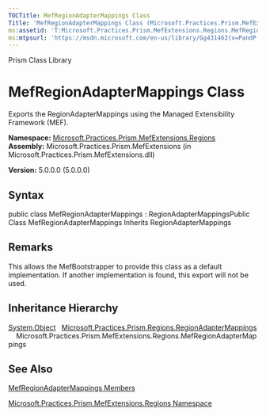 ```yaml
---
TOCTitle: MefRegionAdapterMappings Class
Title: 'MefRegionAdapterMappings Class (Microsoft.Practices.Prism.MefExtensions.Regions)'
ms:assetid: 'T:Microsoft.Practices.Prism.MefExtensions.Regions.MefRegionAdapterMappings'
ms:mtpsurl: 'https://msdn.microsoft.com/en-us/library/Gg431462(v=PandP.50)'
---
```


Prism Class Library

MefRegionAdapterMappings Class
==============================

Exports the RegionAdapterMappings using the Managed Extensibility Framework (MEF).

**Namespace:** [Microsoft.Practices.Prism.MefExtensions.Regions](https://msdn.microsoft.com/library/microsoft.practices.prism.mefextensions.regions)
**Assembly:** Microsoft.Practices.Prism.MefExtensions (in Microsoft.Practices.Prism.MefExtensions.dll)

**Version:** 5.0.0.0 (5.0.0.0)

## Syntax


public class MefRegionAdapterMappings : RegionAdapterMappingsPublic Class MefRegionAdapterMappings Inherits RegionAdapterMappings

Remarks
-------

 This allows the MefBootstrapper to provide this class as a default implementation. If another implementation is found, this export will not be used.

Inheritance Hierarchy
---------------------

<span id="familyToggle"></span>[System.Object](http://msdn.microsoft.com/en-us/library/e5kfa45b)
  [Microsoft.Practices.Prism.Regions.RegionAdapterMappings](https://msdn.microsoft.com/library/microsoft.practices.prism.regions.regionadaptermappings)
    Microsoft.Practices.Prism.MefExtensions.Regions.MefRegionAdapterMappings

See Also
--------


[MefRegionAdapterMappings Members](https://msdn.microsoft.com/allmembers.t:microsoft.practices.prism.mefextensions.regions.mefregionadaptermappings)

[Microsoft.Practices.Prism.MefExtensions.Regions Namespace](https://msdn.microsoft.com/library/microsoft.practices.prism.mefextensions.regions)
